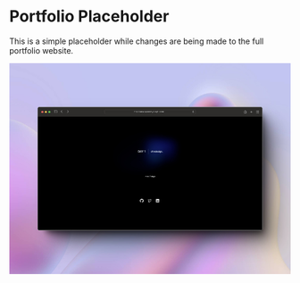 # Portfolio Placeholder

This is a simple placeholder while changes are being made to the full portfolio website.

![Site preview](preview.jpg)
